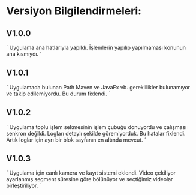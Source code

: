# Versiyon Bilgilendirmeleri:

## V1.0.0

´ Uygulama ana hatlarıyla yapıldı. İşlemlerin yapılıp yapılmaması konunun ana kısmıydı. ´


## V1.0.1

´ Uygulamada bulunan Path Maven ve JavaFx vb. gereklilikler bulunamıyor ve takip edilemiyordu. Bu durum fixlendi. ´

## V1.0.2

´ Uygulama toplu işlem sekmesinin işlem çubuğu donuyordu ve çalışması senkron değildi. Logları detaylı şekilde göremiyorduk.
   Bu hatalar fixlendi.
 Artık loglar için ayrı bir blok sayfanın en altında mevcut. ´

## V1.0.3

´ Uygulama için canlı kamera ve kayıt sistemi eklendi. Video çekiliyor ayarlanmış segment süresine göre 
bölünüyor ve seçtiğimiz videolar birleştiriliyor. ´
